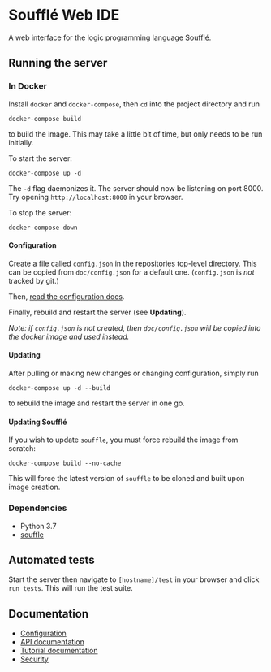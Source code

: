 # Soufflé Web IDE

A web interface for the logic programming language [Soufflé](https://souffle-lang.github.io/index.html).

## Running the server

### In Docker
Install `docker` and `docker-compose`, then `cd` into the project directory and run

    docker-compose build

to build the image. This may take a little bit of time, but only needs to be run initially.

To start the server:

    docker-compose up -d

The `-d` flag daemonizes it. The server should now be listening on port 8000. Try opening `http://localhost:8000` in your browser.

To stop the server:

    docker-compose down

#### Configuration

Create a file called `config.json` in the repositories top-level directory. This can be copied from `doc/config.json` for a default one. (`config.json` is _not_ tracked by git.)

Then, [read the configuration docs](doc/config.md).

Finally, rebuild and restart the server (see **Updating**).

_Note: if `config.json` is not created, then `doc/config.json` will be copied into the docker image and used instead._

#### Updating

After pulling or making new changes or changing configuration, simply run

    docker-compose up -d --build

to rebuild the image and restart the server in one go.

#### Updating Soufflé

If you wish to update `souffle`, you must force rebuild the image from scratch:

    docker-compose build --no-cache

This will force the latest version of `souffle` to be cloned and built upon image creation.

### Dependencies

- Python 3.7
- [souffle](https://github.com/souffle-lang/souffle)

## Automated tests

Start the server then navigate to `[hostname]/test` in your browser and click `run tests`. This will run the test suite.

## Documentation

- [Configuration](doc/config.md)
- [API documentation](doc/api.md)
- [Tutorial documentation](doc/tutorials.md)
- [Security](doc/security.md)

